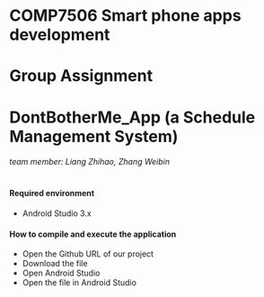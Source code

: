 # COMP7506 Smart phone apps development 
# Group Assignment
# DontBotherMe_App (a Schedule Management System)
###### team member: Liang Zhihao, Zhang Weibin
#
#
#### Required environment

  - Android Studio 3.x

#### How to compile and execute the application

  - Open the Github URL of our project
  - Download the file
  - Open Android Studio
  - Open the file in Android Studio   
